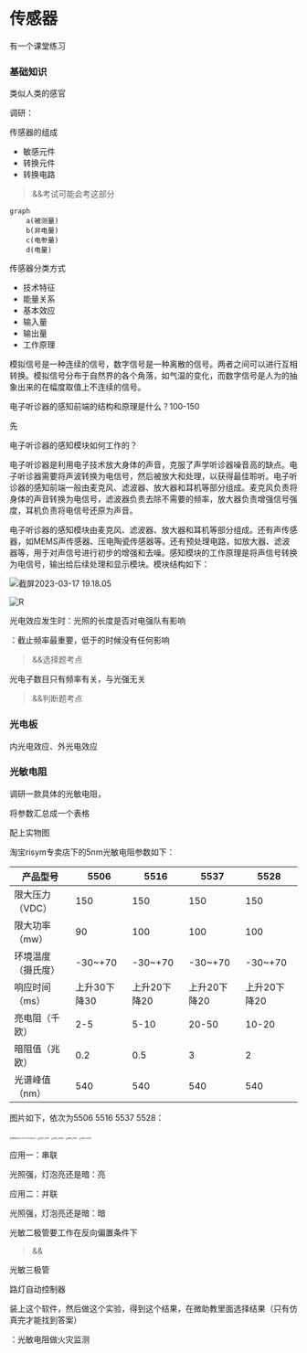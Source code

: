 # 传感器

有一个课堂练习



### 基础知识

类似人类的感官



调研：



传感器的组成

- 敏感元件
- 转换元件
- 转换电路

> &&考试可能会考这部分

```mermaid
graph
    a(被测量)
    b(非电量)
    c(电参量)
    d(电量)
```





传感器分类方式

- 技术特征
- 能量关系
- 基本效应
- 输入量
- 输出量
- 工作原理





模拟信号是一种连续的信号，数字信号是一种离散的信号。两者之间可以进行互相转换。模拟信号分布于自然界的各个角落，如气温的变化，而数字信号是人为的抽象出来的在幅度取值上不连续的信号。



电子听诊器的感知前端的结构和原理是什么？100-150

先

电子听诊器的感知模块如何工作的？



电子听诊器是利用电子技术放大身体的声音，克服了声学听诊器噪音高的缺点。电子听诊器需要将声波转换为电信号，然后被放大和处理，以获得最佳聆听。电子听诊器的感知前端一般由麦克风、滤波器、放大器和耳机等部分组成。麦克风负责将身体的声音转换为电信号，滤波器负责去除不需要的频率，放大器负责增强信号强度，耳机负责将电信号还原为声音。



电子听诊器的感知模块由麦克风、滤波器、放大器和耳机等部分组成。还有声传感器，如MEMS声传感器、压电陶瓷传感器等。还有预处理电路，如放大器、滤波器等，用于对声信号进行初步的增强和去噪。感知模块的工作原理是将声信号转换为电信号，输出给后续处理和显示模块。模块结构如下：

![截屏2023-03-17 19.18.05](https://cdn.jsdelivr.net/gh/davidliuk/images@master/blog/%E6%88%AA%E5%B1%8F2023-03-17%2019.18.05.png)

![R](https://cdn.jsdelivr.net/gh/davidliuk/images@master/blog/R.png)





光电效应发生时：光照的长度是否对电强队有影响

：截止频率最重要，低于的时候没有任何影响

> &&选择题考点

光电子数目只有频率有关，与光强无关

> &&判断题考点



### 光电板

内光电效应、外光电效应



### 光敏电阻



调研一款具体的光敏电阻，

将参数汇总成一个表格

配上实物图



淘宝risym专卖店下的5nm光敏电阻参数如下：

| 产品型号           | 5506         | 5516         | 5537         | 5528         |
| ------------------ | ------------ | ------------ | ------------ | ------------ |
| 限大压力（VDC）    | 150          | 150          | 150          | 150          |
| 限大功率（mw）     | 90           | 100          | 100          | 100          |
| 环境温度（摄氏度） | -30~+70      | -30~+70      | -30~+70      | -30~+70      |
| 响应时间（ms）     | 上升30下降30 | 上升20下降20 | 上升20下降20 | 上升20下降20 |
| 亮电阻（千欧）     | 2-5          | 5-10         | 20-50        | 10-20        |
| 暗阻值（兆欧）     | 0.2          | 0.5          | 3            | 2            |
| 光谱峰值（nm）     | 540          | 540          | 540          | 540          |

图片如下，依次为5506  5516  5537  5528：

<img src="/Users/davidliu/Desktop/%E6%88%AA%E5%B1%8F2023-03-17%2020.16.22.png" alt="截屏2023-03-17 20.16.22" style="zoom:25%;" />

<img src="https://cdn.jsdelivr.net/gh/davidliuk/images@master/blog/IMG_9591.jpg" alt="IMG_9591" style="zoom:25%;" />

<img src="https://cdn.jsdelivr.net/gh/davidliuk/images@master/blog/IMG_9588.jpg" alt="IMG_9588" style="zoom:25%;" />

<img src="/Users/davidliu/Downloads/IMG_9587.jpg" alt="IMG_9587" style="zoom:25%;" />

<img src="https://cdn.jsdelivr.net/gh/davidliuk/images@master/blog/IMG_9592.jpg" alt="IMG_9592" style="zoom:25%;" />





应用一：串联

光照强，灯泡亮还是暗：亮

应用二：并联

光照强，灯泡亮还是暗：暗





光敏二极管要工作在反向偏置条件下

> &&



光敏三极管

路灯自动控制器



装上这个软件，然后做这个实验，得到这个结果，在微助教里面选择结果（只有仿真完才能找到答案）

：光敏电阻做火灾监测